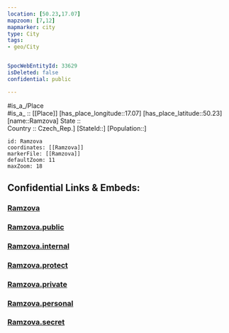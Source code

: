 ```yaml
---
location: [50.23,17.07] 
mapzoom: [7,12] 
mapmarker: city 
type: City
tags:
- geo/City


SpocWebEntityId: 33629
isDeleted: false
confidential: public

---
```

#is_a_/Place  
#is_a_ :: [[Place]] 
[has_place_longitude::17.07] 
[has_place_latitude::50.23] 
[name::Ramzova] 
State ::  
Country :: Czech_Rep.] 
[StateId::] 
[Population::] 



```leaflet
id: Ramzova
coordinates: [[Ramzova]] 
markerFile: [[Ramzova]] 
defaultZoom: 11 
maxZoom: 18
```


## Confidential Links & Embeds: 

### [Ramzova](/_Standards/Earth/Continent/Europe/Europe~Central/Czech_Republic/regions~Czech_Republic/Olomoucký/City/Ramzova.md) 

### [Ramzova.public](/_public/Earth/Continent/Europe/Europe~Central/Czech_Republic/regions~Czech_Republic/Olomoucký/City/Ramzova.public.md) 

### [Ramzova.internal](/_internal/Earth/Continent/Europe/Europe~Central/Czech_Republic/regions~Czech_Republic/Olomoucký/City/Ramzova.internal.md) 

### [Ramzova.protect](/_protect/Earth/Continent/Europe/Europe~Central/Czech_Republic/regions~Czech_Republic/Olomoucký/City/Ramzova.protect.md) 

### [Ramzova.private](/_private/Earth/Continent/Europe/Europe~Central/Czech_Republic/regions~Czech_Republic/Olomoucký/City/Ramzova.private.md) 

### [Ramzova.personal](/_personal/Earth/Continent/Europe/Europe~Central/Czech_Republic/regions~Czech_Republic/Olomoucký/City/Ramzova.personal.md) 

### [Ramzova.secret](/_secret/Earth/Continent/Europe/Europe~Central/Czech_Republic/regions~Czech_Republic/Olomoucký/City/Ramzova.secret.md)

